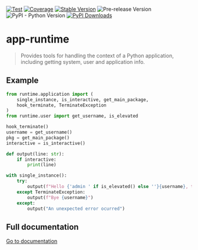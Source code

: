 [![Test](https://github.com/apmadsen/app-runtime/actions/workflows/python-test.yml/badge.svg)](https://github.com/apmadsen/app-runtime/actions/workflows/python-test.yml)
[![Coverage](https://github.com/apmadsen/app-runtime/actions/workflows/python-test-coverage.yml/badge.svg)](https://github.com/apmadsen/app-runtime/actions/workflows/python-test-coverage.yml)
[![Stable Version](https://img.shields.io/pypi/v/app-runtime?label=stable&sort=semver&color=blue)](https://github.com/apmadsen/app-runtime/releases)
![Pre-release Version](https://img.shields.io/github/v/release/apmadsen/app-runtime?label=pre-release&include_prereleases&sort=semver&color=blue)
![PyPI - Python Version](https://img.shields.io/pypi/pyversions/app-runtime)
[![PyPI Downloads](https://static.pepy.tech/badge/app-runtime/week)](https://pepy.tech/projects/app-runtime)

# app-runtime
> Provides tools for handling the context of a Python application, including getting system, user and application info.

## Example

```python
from runtime.application import (
    single_instance, is_interactive, get_main_package,
    hook_terminate, TerminateException
)
from runtime.user import get_username, is_elevated

hook_terminate()
username = get_username()
pkg = get_main_package()
interactive = is_interactive()

def output(line: str):
    if interactive:
        print(line)

with single_instance():
    try:
        output(f"Hello {'admin ' if is_elevated() else ''}{username}, this is {pkg.name} ver. {pkg.version}")
    except TerminateException:
        output(f"Bye {username}")
    except:
        output("An unexpected error ocurred")

```



## Full documentation

[Go to documentation](https://github.com/apmadsen/app-runtime/blob/main/docs/documentation.md)